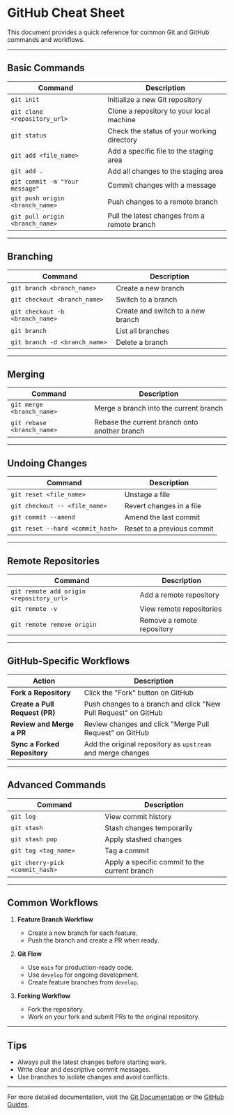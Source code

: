 # GitHub Cheat Sheet

This document provides a quick reference for common Git and GitHub commands and workflows.

---

## **Basic Commands**

| Command | Description |
|---------|-------------|
| `git init` | Initialize a new Git repository |
| `git clone <repository_url>` | Clone a repository to your local machine |
| `git status` | Check the status of your working directory |
| `git add <file_name>` | Add a specific file to the staging area |
| `git add .` | Add all changes to the staging area |
| `git commit -m "Your message"` | Commit changes with a message |
| `git push origin <branch_name>` | Push changes to a remote branch |
| `git pull origin <branch_name>` | Pull the latest changes from a remote branch |

---

## **Branching**

| Command | Description |
|---------|-------------|
| `git branch <branch_name>` | Create a new branch |
| `git checkout <branch_name>` | Switch to a branch |
| `git checkout -b <branch_name>` | Create and switch to a new branch |
| `git branch` | List all branches |
| `git branch -d <branch_name>` | Delete a branch |

---

## **Merging**

| Command | Description |
|---------|-------------|
| `git merge <branch_name>` | Merge a branch into the current branch |
| `git rebase <branch_name>` | Rebase the current branch onto another branch |

---

## **Undoing Changes**

| Command | Description |
|---------|-------------|
| `git reset <file_name>` | Unstage a file |
| `git checkout -- <file_name>` | Revert changes in a file |
| `git commit --amend` | Amend the last commit |
| `git reset --hard <commit_hash>` | Reset to a previous commit |

---

## **Remote Repositories**

| Command | Description |
|---------|-------------|
| `git remote add origin <repository_url>` | Add a remote repository |
| `git remote -v` | View remote repositories |
| `git remote remove origin` | Remove a remote repository |

---

## **GitHub-Specific Workflows**

| Action | Description |
|--------|-------------|
| **Fork a Repository** | Click the "Fork" button on GitHub |
| **Create a Pull Request (PR)** | Push changes to a branch and click "New Pull Request" on GitHub |
| **Review and Merge a PR** | Review changes and click "Merge Pull Request" on GitHub |
| **Sync a Forked Repository** | Add the original repository as `upstream` and merge changes |

---

## **Advanced Commands**

| Command | Description |
|---------|-------------|
| `git log` | View commit history |
| `git stash` | Stash changes temporarily |
| `git stash pop` | Apply stashed changes |
| `git tag <tag_name>` | Tag a commit |
| `git cherry-pick <commit_hash>` | Apply a specific commit to the current branch |

---

## **Common Workflows**

1. **Feature Branch Workflow**
   - Create a new branch for each feature.
   - Push the branch and create a PR when ready.

2. **Git Flow**
   - Use `main` for production-ready code.
   - Use `develop` for ongoing development.
   - Create feature branches from `develop`.

3. **Forking Workflow**
   - Fork the repository.
   - Work on your fork and submit PRs to the original repository.

---

## **Tips**
- Always pull the latest changes before starting work.
- Write clear and descriptive commit messages.
- Use branches to isolate changes and avoid conflicts.

---

For more detailed documentation, visit the [Git Documentation](https://git-scm.com/doc) or the [GitHub Guides](https://guides.github.com/). 